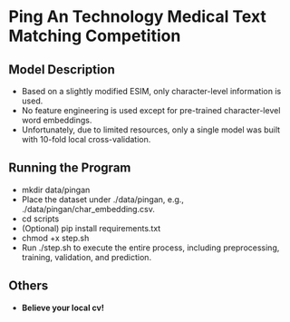 # Ping An Technology Medical Text Matching Competition

## Model Description
+ Based on a slightly modified ESIM, only character-level information is used.
+ No feature engineering is used except for pre-trained character-level word embeddings.
+ Unfortunately, due to limited resources, only a single model was built with 10-fold local cross-validation.

## Running the Program
+ mkdir data/pingan
+ Place the dataset under ./data/pingan, e.g., ./data/pingan/char_embedding.csv.
+ cd scripts
+ (Optional) pip install requirements.txt
+ chmod +x step.sh
+ Run ./step.sh to execute the entire process, including preprocessing, training, validation, and prediction.

## Others
+ **Believe your local cv!**
